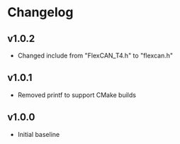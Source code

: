 # Changelog

## v1.0.2
- Changed include from "FlexCAN_T4.h" to "flexcan.h"

## v1.0.1
- Removed printf to support CMake builds

## v1.0.0
- Initial baseline
